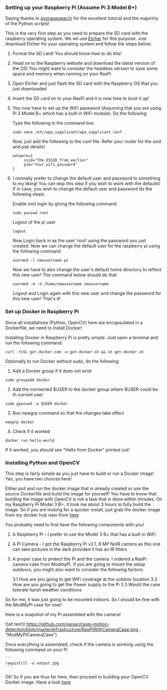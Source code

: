 
### Setting up your Raspberry Pi (Assume Pi 3 Model B+)

Saying thanks to [pyimagesearch](https://www.pyimagesearch.com) for the excellent tutorial and the majorirty of the Python scripts!

This is the very first step as you need to prepare the SD card with the raspberry operating system. We wil use [Etcher](https://www.balena.io/etcher/https://www.balena.io/etcher/) for this purpose. Just download Etcher for your operating system and follow the steps below:

1. Format the SD card! You should know how to do this!
2. Head on to the Raspberry website and download the latest version
   of the OS! You might want to consider the headless version to save some
   space and memory when running on your RasPi
3. Open Etcher and just flash the SD card with the Raspberry OS that you
   just downloaded
4. Insert the SD card on to your RasPi and it is now time to boot it up!
5. You now have to set up the WiFi password (Assuming that you are using Pi 3 Model B+ which
has a built in WiFi module). Do the following:
   
   Type the following in the command line:
   
   ```
   sudo nano /etc/wpa_supplicant/wpa_supplicant.conf
   ```
   
   Now, just add the following to the conf file. Refer your router for the ssid and psk details!
   
   ```
   network={
        ssid="The_ESSID_from_earlier"
        psk="Your_wifi_password"
   }
   ```
6. I normally prefer to change the default user and password to something to my liking! You can skip
this step if you wish to work with the defaults! If in case, you wish to change the default user and password
do the following steps:

   Enable root login by giving the following command
    ```
    sudo passwd root
    ```
   Logout of the pi user
    ```
    logout
    ```
   Now Login back in as the user 'root' using the password you just created. Now we can change the default user
    for the raspberry pi using the following command
    ```
    usermod -l newusername pi
    ```
   Now we have to also change the user's default home directory to reflect this new user! The command below should do that
   ```
   usermod -m -d /home/newusername newusername
   ```
   Logout and Login again with this new user and change the password for this new user! That's it!
    
### Set up Docker in Raspberry Pi

Since all installations (Python, OpenCV) here are encapsulated in a Dockerfile,
we need to install Docker!

Installing Docker in Raspberry Pi is pretty simple. Just open a terminal
and run the following command:

```
curl -fsSL get.docker.com -o get-docker.sh && sh get-docker.sh
```

Optionally to run Docker without sudo, do the following:

1. Add a Docker group if it does not exist

```
sudo groupadd docker
```

2. Add the connected $USER to the docker group where $USER could be th 
current user

```
sudo gpasswd -a $USER docker
```

3. Run newgrp command so that the changes take effect

```
newgrp docker
```

4. Check if it worked

```
docker run hello-world
```

If it worked, you should see "Hello from Docker" printed out!

### Installing Python and OpenCV

This step is fairly simple as you just have to build or run a Docker image! Yes, you have two choices here!

Either pull and run the docker image that is already created or use the source Dockerfile and build the image for yourself!
You have to know that building the image with OpenCV is not a task that is done within minutes. On my Raspberry Pi Model 3 B+, it took me about 3 hours to fully build the image. So if you are looking for a quicker install, just grab the docker image 
from my docker hub repo from [here](https://hub.docker.com/r/joesan/raspi_opencv_3/)

You probably need to first have the following components with you!

1. A Raspberry Pi - I prefer to use the Model 3 B+ that has a built in WiFi

2. A Pi Camera - I got the Raspberry Pi v2.1, 8 MP NoIR camera as this one can take pictures in the dark
provided it has an IR filters

3. A proper case to protect the Pi and the camera. I ordered a RasPi camera case from ModmyPi. If you are going to mount the setup outdoors, you might also want to consider the following factors:

   3.1 How are you going to get WiFi coverage at the outdoor location
   3.2 How are you going to get the Power supply to the Pi
   3.3 Would the case tolerate harsh weather conditions
 
So for me, it was just going to be mounted indoors. So I should be fine with the ModMyPi case for now!

Here is a snapshot of my Pi assembled with the camera!

![alt text](
        https://github.com/joesan/raspi-motion-detection/blob/master/infrastructure/RasPiWithCameraCase.png
      , "ModMyPiCameraCase")

Once everything is assembled, check if the camera is working using the following command on your Pi

    ```
    raspistill -o output.jpg
    ```

Ok! So if you are thus far here, then proceed to building your OpenCV Docker image. Have a look [here](https://github.com/joesan/raspi-motion-detection/tree/master/infrastructure)

